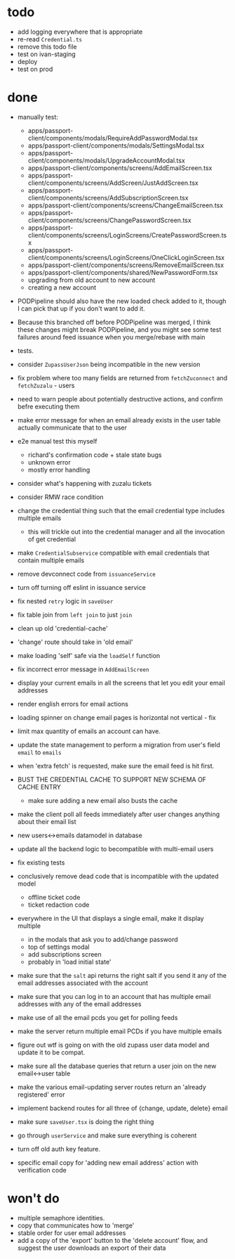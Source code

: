 # todo

- add logging everywhere that is appropriate
- re-read `Credential.ts`
- remove this todo file
- test on ivan-staging
- deploy
- test on prod

# done

- manually test:

  - apps/passport-client/components/modals/RequireAddPasswordModal.tsx
  - apps/passport-client/components/modals/SettingsModal.tsx
  - apps/passport-client/components/modals/UpgradeAccountModal.tsx
  - apps/passport-client/components/screens/AddEmailScreen.tsx
  - apps/passport-client/components/screens/AddScreen/JustAddScreen.tsx
  - apps/passport-client/components/screens/AddSubscriptionScreen.tsx
  - apps/passport-client/components/screens/ChangeEmailScreen.tsx
  - apps/passport-client/components/screens/ChangePasswordScreen.tsx
  - apps/passport-client/components/screens/LoginScreens/CreatePasswordScreen.tsx
  - apps/passport-client/components/screens/LoginScreens/OneClickLoginScreen.tsx
  - apps/passport-client/components/screens/RemoveEmailScreen.tsx
  - apps/passport-client/components/shared/NewPasswordForm.tsx
  - upgrading from old account to new account
  - creating a new account

- PODPipeline should also have the new loaded check added to it, though I can pick that up if you don't want to add it.
- Because this branched off before PODPipeline was merged, I think these changes might break PODPipeline, and you might see some test failures around feed issuance when you merge/rebase with main
- tests.
- consider `ZupassUserJson` being incompatible in the new version
- fix problem where too many fields are returned from `fetchZuconnect` and `fetchZuzalu` - users
- need to warn people about potentially destructive actions, and confirm befre executing them
- make error message for when an email already exists in the user table actually communicate that to the user
- e2e manual test this myself
  - richard's confirmation code + stale state bugs
  - unknown error
  - mostly error handling
- consider what's happening with zuzalu tickets
- consider RMW race condition
- change the credential thing such that the email credential type includes multiple emails
  - this will trickle out into the credential manager and all the invocation of get credential
- make `CredentialSubservice` compatible with email credentials that contain multiple emails
- remove devconnect code from `issuanceService`
- turn off turning off eslint in issuance service
- fix nested `retry` logic in `saveUser`
- fix table join from `left join` to just `join`
- clean up old 'credential-cache'
- 'change' route should take in 'old email'
- make loading 'self' safe via the `loadSelf` function
- fix incorrect error message in `AddEmailScreen`
- display your current emails in all the screens that let you edit your email addresses
- render english errors for email actions
- loading spinner on change email pages is horizontal not vertical - fix
- limit max quantity of emails an account can have.
- update the state management to perform a migration from user's field `email` to `emails`
- when 'extra fetch' is requested, make sure the email feed is hit first.
- BUST THE CREDENTIAL CACHE TO SUPPORT NEW SCHEMA OF CACHE ENTRY
  - make sure adding a new email also busts the cache
- make the client poll all feeds immediately after user changes anything about their email list
- new users<->emails datamodel in database
- update all the backend logic to becompatible with multi-email users
- fix existing tests
- conclusively remove dead code that is incompatible with the updated model
  - offline ticket code
  - ticket redaction code
- everywhere in the UI that displays a single email, make it display multiple
  - in the modals that ask you to add/change password
  - top of settings modal
  - add subscriptions screen
  - probably in 'load initial state'
- make sure that the `salt` api returns the right salt if you send it any of the email addresses associated with the account
- make sure that you can log in to an account that has multiple email addresses with any of the email addresses
- make use of all the email pcds you get for polling feeds
- make the server return multiple email PCDs if you have multiple emails
- figure out wtf is going on with the old zupass user data model and update it to be compat.
- make sure all the database queries that return a user join on the new email<->user table
- make the various email-updating server routes return an 'already registered' error
- implement backend routes for all three of {change, update, delete} email
- make sure `saveUser.tsx` is doing the right thing
- go through `userService` and make sure everything is coherent
- turn off old auth key feature.
- specific email copy for 'adding new email address' action with verification code

# won't do

- multiple semaphore identities.
- copy that communicates how to 'merge'
- stable order for user email addresses
- add a copy of the 'export' button to the 'delete account' flow, and suggest the user downloads an export of their data
